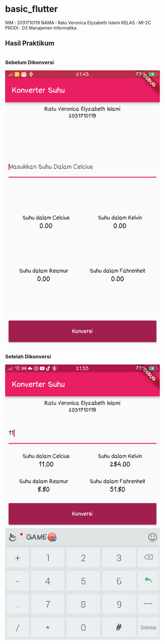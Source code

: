 # basic_flutter

NIM   : 2031710119
NAMA  : Ratu Veronica Elyzabeth Islami
KELAS : MI-2C
PRODI : D3 Manajemen Informatika

## Hasil Praktikum
#
### Sebelum Dikonversi
![Screenshot Dashboard Oracle](img/SS2.png)

### Setelah Dikonversi
![Screenshot Dashboard Oracle](img/SS1.png)
